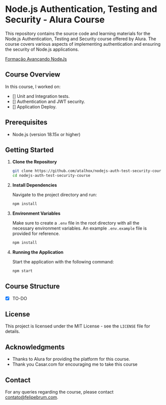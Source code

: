 # Node.js Authentication, Testing and Security - Alura Course

This repository contains the source code and learning materials for the Node.js Authentication, Testing and Security course offered by Alura. The course covers various aspects of implementing authentication and ensuring the security of Node.js applications.

[Formação Avançando NodeJs](https://cursos.alura.com.br/formacao-avancando-nodejs)

## Course Overview

In this course, I worked on:

- [] Unit and Integration tests.
- [] Authentication and JWT security.
- [] Application Deploy.

## Prerequisites

- Node.js (version 18.15x or higher)

## Getting Started

1. **Clone the Repository**

    ```bash
    git clone https://github.com/atalhox/nodejs-auth-test-security-course.git
    cd nodejs-auth-test-security-course
    ```

2. **Install Dependencies**

    Navigate to the project directory and run:

    ```bash
    npm install
    ```

3. **Environment Variables**

    Make sure to create a `.env` file in the root directory with all the necessary environment variables. An example `.env.example` file is provided for reference.

    ```bash
    npm install
    ```

4. **Running the Application**

    Start the application with the following command:

    ```bash
    npm start
    ```

## Course Structure

- [X] TO-DO

## License

This project is licensed under the MIT License - see the `LICENSE` file for details.

## Acknowledgments

- Thanks to Alura for providing the platform for this course.
- Thank you Casar.com for encouraging me to take this course

## Contact

For any queries regarding the course, please contact contato@felipebrum.com.